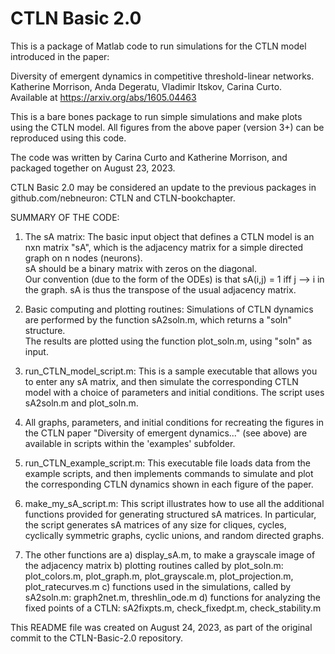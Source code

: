 # CTLN Basic 2.0

This is a package of Matlab code to run simulations for the CTLN model introduced in the paper:

Diversity of emergent dynamics in competitive threshold-linear networks.
Katherine Morrison, Anda Degeratu, Vladimir Itskov, Carina Curto.  
Available at https://arxiv.org/abs/1605.04463

This is a bare bones package to run simple simulations and make plots using the CTLN model. 
All figures from the above paper (version 3+) can be reproduced using this code.

The code was written by Carina Curto and Katherine Morrison, and packaged together on August 23, 2023.

CTLN Basic 2.0 may be considered an update to the previous packages in 
github.com/nebneuron: CTLN and CTLN-bookchapter.

SUMMARY OF THE CODE:

1. The sA matrix:
The basic input object that defines a CTLN model is an nxn matrix "sA", 
which is the adjacency matrix for a simple directed graph on n nodes (neurons).  
sA should be a binary matrix with zeros on the diagonal.  
Our convention (due to the form of the ODEs) is that sA(i,j) = 1 iff j --> i in the graph. 
sA is thus the transpose of the usual adjacency matrix.

2. Basic computing and plotting routines:
Simulations of CTLN dynamics are performed by the function sA2soln.m, which returns a "soln" structure.  
The results are plotted using the function plot_soln.m, using "soln" as input.

3. run_CTLN_model_script.m:
This is a sample executable that allows you to enter any sA matrix, and then simulate 
the corresponding CTLN model with a choice of parameters and initial conditions. 
The script uses sA2soln.m and plot_soln.m.

4. All graphs, parameters, and initial conditions for recreating the figures in the 
CTLN paper "Diversity of emergent dynamics..." (see above) 
are available in scripts within the 'examples' subfolder.

5. run_CTLN_example_script.m:
This executable file loads data from the example scripts, and then implements commands
to simulate and plot the corresponding CTLN dynamics shown in each figure of the paper.

6. make_my_sA_script.m:
This script illustrates how to use all the additional functions provided for generating 
structured sA matrices.  In particular, the script generates sA matrices of any size for 
cliques, cycles, cyclically symmetric graphs, cyclic unions, and random directed graphs.

7. The other functions are 
        a) display_sA.m, to make a grayscale image of the adjacency matrix
	b) plotting routines called by plot_soln.m: 
	    plot_colors.m, plot_graph.m, plot_grayscale.m, plot_projection.m, plot_ratecurves.m
	c) functions used in the simulations, called by sA2soln.m: 
	    graph2net.m, threshlin_ode.m
	d) functions for analyzing the fixed points of a CTLN: 
	    sA2fixpts.m, check_fixedpt.m, check_stability.m

This README file was created on August 24, 2023, as part of the original commit to
the CTLN-Basic-2.0 repository.
